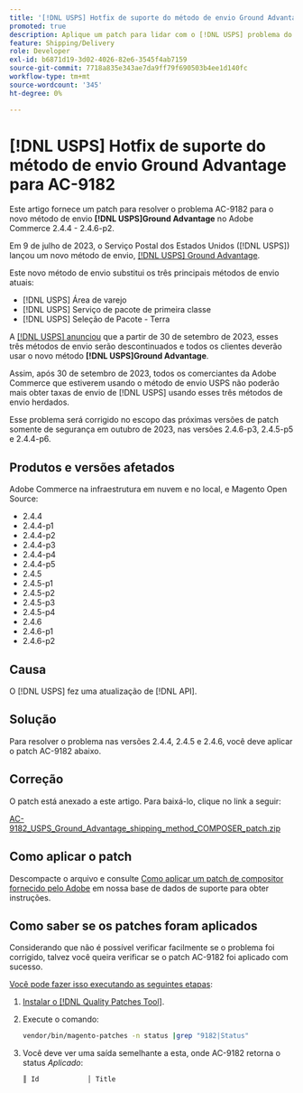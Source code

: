 ```yaml
---
title: '[!DNL USPS] Hotfix de suporte do método de envio Ground Advantage para AC-9182'
promoted: true
description: Aplique um patch para lidar com o [!DNL USPS] problema do método de envio Ground Advantage AC-9182 para Adobe Commerce 2.4.4 - 2.4.6-p2.
feature: Shipping/Delivery
role: Developer
exl-id: b6871d19-3d02-4026-82e6-3545f4ab7159
source-git-commit: 7718a835e343ae7da9ff79f690503b4ee1d140fc
workflow-type: tm+mt
source-wordcount: '345'
ht-degree: 0%

---
```


# [!DNL USPS] Hotfix de suporte do método de envio Ground Advantage para AC-9182

Este artigo fornece um patch para resolver o problema AC-9182 para o novo método de envio **[!DNL USPS]Ground Advantage** no Adobe Commerce 2.4.4 - 2.4.6-p2.

Em 9 de julho de 2023, o Serviço Postal dos Estados Unidos ([!DNL USPS]) lançou um novo método de envio, [[!DNL USPS] Ground Advantage](https://www.usps.com/ship/ground-advantage.htm).

Este novo método de envio substitui os três principais métodos de envio atuais:

* [!DNL USPS] Área de varejo
* [!DNL USPS] Serviço de pacote de primeira classe
* [!DNL USPS] Seleção de Pacote - Terra

A [[!DNL USPS] anunciou](https://faq.usps.com/s/article/USPS-Ground-Advantage#how_it_works) que a partir de 30 de setembro de 2023, esses três métodos de envio serão descontinuados e todos os clientes deverão usar o novo método **[!DNL USPS]Ground Advantage**.

Assim, após 30 de setembro de 2023, todos os comerciantes da Adobe Commerce que estiverem usando o método de envio USPS não poderão mais obter taxas de envio de [!DNL USPS] usando esses três métodos de envio herdados.

Esse problema será corrigido no escopo das próximas versões de patch somente de segurança em outubro de 2023, nas versões 2.4.6-p3, 2.4.5-p5 e 2.4.4-p6.

## Produtos e versões afetados

Adobe Commerce na infraestrutura em nuvem e no local, e Magento Open Source:

* 2.4.4
* 2.4.4-p1
* 2.4.4-p2
* 2.4.4-p3
* 2.4.4-p4
* 2.4.4-p5
* 2.4.5
* 2.4.5-p1
* 2.4.5-p2
* 2.4.5-p3
* 2.4.5-p4
* 2.4.6
* 2.4.6-p1
* 2.4.6-p2

## Causa

O [!DNL USPS] fez uma atualização de [!DNL API].

## Solução

Para resolver o problema nas versões 2.4.4, 2.4.5 e 2.4.6, você deve aplicar o patch AC-9182 abaixo.

## Correção

O patch está anexado a este artigo. Para baixá-lo, clique no link a seguir:

[AC-9182_USPS_Ground_Advantage_shipping_method_COMPOSER_patch.zip](assets/AC-9182_USPS_Ground_Advantage_shipping_method_COMPOSER_patch.zip)

## Como aplicar o patch

Descompacte o arquivo e consulte [Como aplicar um patch de compositor fornecido pelo Adobe](https://experienceleague.adobe.com/docs/commerce-knowledge-base/kb/how-to/how-to-apply-a-composer-patch-provided-by-magento.html) em nossa base de dados de suporte para obter instruções.

## Como saber se os patches foram aplicados

Considerando que não é possível verificar facilmente se o problema foi corrigido, talvez você queira verificar se o patch AC-9182 foi aplicado com sucesso.

<u>Você pode fazer isso executando as seguintes etapas</u>:

1. [Instalar o [!DNL Quality Patches Tool]](https://experienceleague.adobe.com/docs/commerce-operations/tools/quality-patches-tool/usage.html).
1. Execute o comando:

   ```bash
   vendor/bin/magento-patches -n status |grep "9182|Status"
   ```

1. Você deve ver uma saída semelhante a esta, onde AC-9182 retorna o status *Aplicado*:

   ```bash
   ║ Id            │ Title                                                        │ Category        │ Origin                 │ Status      │ Details                                          ║ ║ N/A           │ ../m2-hotfixes/AC-9182_USPS_Ground_Advantage_shipping_method_COMPOSER_patch.patch      │ Other           │ Local                  │ Applied     │ Patch type: Custom                                
   ```
